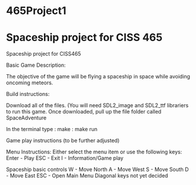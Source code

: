 # 465Project1
Spaceship project for CISS 465
=======
Spaceship project for CISS465

Basic Game Description:

The objective of the game will be flying a spaceship in space while avoiding oncoming meteors.

Build instructions:

Download all of the files.
(You will need SDL2_image and SDL2_ttf librariers to run this game.
Once downloaded, pull up the file folder called SpaceAdventure

In the terminal type :  make
                     :  make run


Game play instructions (to be further adjusted)

Menu Instructions:
Either select the menu item or use the following keys:
  Enter - Play
  ESC - Exit
  I - Information/Game play 

Spaceship basic controls 
  W - Move North
  A - Move West
  S - Move South
  D - Move East
  ESC - Open Main Menu
Diagonal keys not yet decided
